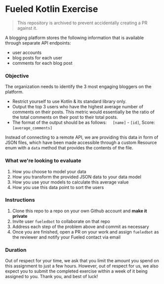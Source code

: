 # Fueled Kotlin Exercise

> This repository is archived to prevent accidentally creating a PR against it.

A blogging platform stores the following information that is available through separate API endpoints:
+ user accounts
+ blog posts for each user
+ comments for each blog post

### Objective
The organization needs to identify the 3 most engaging bloggers on the platform.
- Restrict yourself to use Kotlin & its standard library only.
- Output the top 3 users who have the highest average number of comments on their posts. This metric would essentially be the ratio of the total comments on their post to their total posts.
- The format of the output should be as follows:
 &nbsp;&nbsp;&nbsp; `[name]` - `[id]`, Score: `[average_comments]`

Instead of connecting to a remote API, we are providing this data in form of JSON files, which have been made accessible through a custom Resource enum with a `data` method that provides the contents of the file.

### What we're looking to evaluate
1. How you choose to model your data
2. How you transform the provided JSON data to your data model
3. How you use your models to calculate this average value
4. How you use this data point to sort the users

### Instructions
1. Clone this repo to a repo on your own Github account and **make it private**
2. Invite user `fueledbot` to collaborate on that repo
3. Address each step of the problem above and commit as necessary
4. Once you are finished, open a PR on your work and assign `fueledbot` as the reviewer and notify your Fueled contact via email

### Duration
Out of respect for your time, we ask that you limit the amount you spend on this assignment to just a few hours. However, out of respect for us, we also expect you to submit the completed exercise within a week of it being assigned to you. Thank you, and best of luck!
